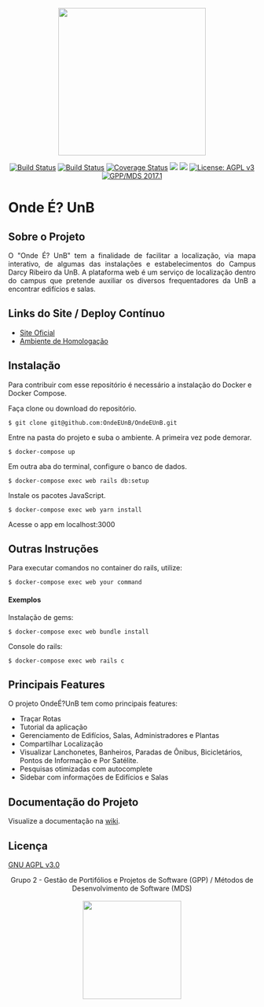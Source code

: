 <p align="center"><img width="300" src="https://s11.postimg.org/wvguvenmb/Captura_de_tela_de_2017-06-05_17-22-56.png"></p>

<p align="center">
<a href="https://circleci.com/gh/fga-gpp-mds/2017.1-OndeE-UnB"><img src="https://circleci.com/gh/fga-gpp-mds/2017.1-OndeE-UnB.svg?style=shield&circle-token=:circle-token" alt="Build Status"></a>
<a href="https://codeclimate.com/github/fga-gpp-mds/2017.1-OndeE-UnB"><img src="https://img.shields.io/codeclimate/github/fga-gpp-mds/2017.1-OndeE-UnB.svg" alt="Build Status"></a>
<a href='https://coveralls.io/github/fga-gpp-mds/2017.1-OndeE-UnB?branch=devel'><img src='https://coveralls.io/repos/github/fga-gpp-mds/2017.1-OndeE-UnB/badge.svg?branch=devel' alt='Coverage Status' /></a>
<a href="(https://github.com/fga-gpp-mds/2017.1-OndeE-UnB"><img src="https://img.shields.io/badge/ruby-2.3.3-blue.svg"></a>
<a href="(https://github.com/fga-gpp-mds/2017.1-OndeE-UnB"><img src="https://img.shields.io/badge/rails-5.1.4-blue.svg"></a>
<a href="http://www.gnu.org/licenses/agpl-3.0"><img src="https://img.shields.io/badge/License-AGPL%20v3-blue.svg" alt="License: AGPL v3"></a>
<a href="https://github.com/fga-gpp-mds"><img src="https://img.shields.io/badge/gpp--mds-2017.1-lightgrey.svg" alt="GPP/MDS 2017.1"></a>
</p>

# Onde É? UnB

## Sobre o Projeto

<p align="justify">O "Onde É? UnB" tem a finalidade de facilitar a localização, via mapa interativo, de algumas das instalações e estabelecimentos do Campus Darcy Ribeiro da UnB. A plataforma web é um serviço de localização dentro do campus que pretende auxiliar os diversos frequentadores da UnB a encontrar edifícios e salas.</p>

## Links do Site / Deploy Contínuo

* [Site Oficial](https://ondeeunb.herokuapp.com/)
* [Ambiente de Homologação](https://ondeeunb-dev.herokuapp.com/)

## Instalação

Para contribuir com esse repositório é necessário a instalação do Docker e Docker Compose.

Faça clone ou download do repositório.

```console
$ git clone git@github.com:OndeEUnB/OndeEUnB.git
```

Entre na pasta do projeto e suba o ambiente. A primeira vez pode demorar.
```console
$ docker-compose up
```

Em outra aba do terminal, configure o banco de dados.
```console
$ docker-compose exec web rails db:setup
```

Instale os pacotes JavaScript.
```console
$ docker-compose exec web yarn install
```

Acesse o app em localhost:3000

## Outras Instruções

Para executar comandos no container do rails, utilize:

```console
$ docker-compose exec web your command
```

#### Exemplos

Instalação de gems:
```console
$ docker-compose exec web bundle install
```

Console do rails:
```console
$ docker-compose exec web rails c
```

## Principais Features

O projeto OndeÉ?UnB tem como principais features:

* Traçar Rotas
* Tutorial da aplicação
* Gerenciamento de Edifícios, Salas, Administradores e Plantas
* Compartilhar Localização
* Visualizar Lanchonetes, Banheiros, Paradas de Ônibus, Bicicletários, Pontos de Informação e Por Satélite.
* Pesquisas otimizadas com autocomplete
* Sidebar com informações de Edifícios e Salas


## Documentação do Projeto

Visualize a documentação na [wiki](https://github.com/fga-gpp-mds/2017.1-OndeE-UnB/wiki).

## Licença

[GNU AGPL v3.0](https://www.gnu.org/licenses/agpl-3.0.html)


<p align="center">Grupo 2 - Gestão de Portifólios e Projetos de Software (GPP) / Métodos de Desenvolvimento de Software (MDS)<br /><br />
<a href="https://fga.unb.br" target="_blank"><img width="200"src="https://4.bp.blogspot.com/-0aa6fAFnSnA/VzICtBQgciI/AAAAAAAARn4/SxVsQPFNeE0fxkCPVgMWbhd5qIEAYCMbwCLcB/s1600/unb-gama.png"></a>
</p>
